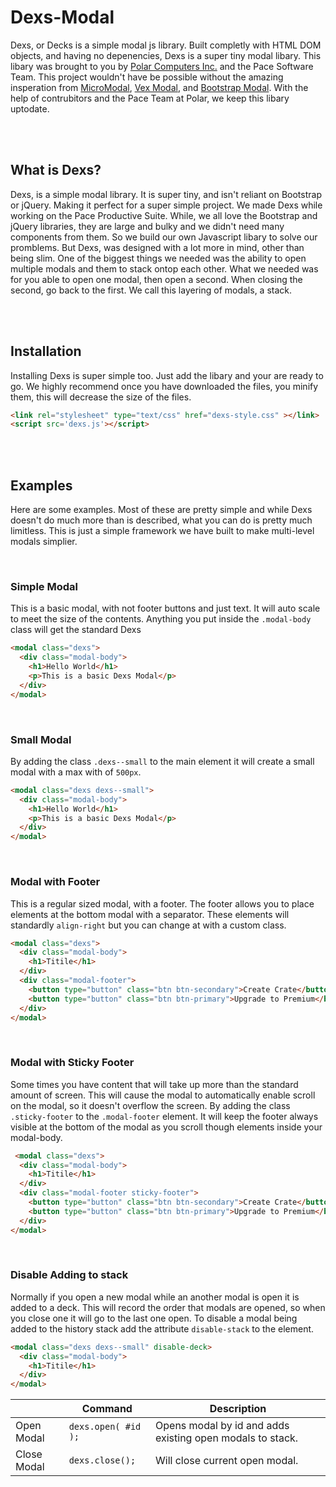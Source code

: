 # Dexs-Modal
Dexs, or Decks is a simple modal js library. Built completly with HTML DOM objects, and having no depenencies, Dexs is a super tiny modal libary. This libary was brought to you by <a href="https://PolarComputersInc.com">Polar Computers Inc.</a> and the Pace Software Team. This project wouldn't have be possible without the amazing insperation from <a href="https://micromodal.now.sh/">MicroModal</a>, <a href="https://github.hubspot.com/vex/">Vex Modal</a>, and <a href="https://getbootstrap.com/">Bootstrap Modal</a>. With the help of contrubitors and the Pace Team at Polar, we keep this libary uptodate.

<br>
<br>

## What is Dexs?
Dexs, is a simple modal library. It is super tiny, and isn't reliant on Bootstrap or jQuery. Making it perfect for a super simple project. We made Dexs while working on the Pace Productive Suite. While, we all love the Bootstrap and jQuery libraries, they are large and bulky and we didn't need many components from them. So we build our own Javascript libary to solve our promblems. But Dexs, was designed with a lot more in mind, other than being slim. One of the biggest things we needed was the ability to open multiple modals and them to stack ontop each other. What we needed was for you able to open one modal, then open a second. When closing the second, go back to the first. We call this layering of modals, a stack.

<br>
<br>

## Installation
Installing Dexs is super simple too. Just add the libary and your are ready to go. We highly recommend once you have downloaded the files, you minify them, this will decrease the size of the files.

``` html
<link rel="stylesheet" type="text/css" href="dexs-style.css" ></link>
<script src='dexs.js'></script>
```

<br>
<br>


## Examples
Here are some examples. Most of these are pretty simple and while Dexs doesn't do much more than is described, what you can do is pretty much limitless. This is just a simple framework we have built to make multi-level modals simplier.

<br>

### Simple Modal
This is a basic modal, with not footer buttons and just text. It will auto scale to meet the size of the contents. Anything you put inside the `.modal-body` class will get the standard Dexs 
``` html
<modal class="dexs">
  <div class="modal-body">
    <h1>Hello World</h1>
    <p>This is a basic Dexs Modal</p>
  </div>
</modal>
```

<br>

### Small Modal
By adding the class `.dexs--small` to the main element it will create a small modal with a max with of `500px`.
``` html
<modal class="dexs dexs--small">
  <div class="modal-body">
    <h1>Hello World</h1>
    <p>This is a basic Dexs Modal</p>
  </div>
</modal>
```

<br>

### Modal with Footer
This is a regular sized modal, with a footer. The footer allows you to place elements at the bottom modal with a separator. These elements will standardly `align-right` but you can change at with a custom class.

``` html
<modal class="dexs">
  <div class="modal-body">
    <h1>Titile</h1>
  </div>
  <div class="modal-footer">
    <button type="button" class="btn btn-secondary">Create Crate</button>
    <button type="button" class="btn btn-primary">Upgrade to Premium</button>
  </div>
</modal>
```

<br>

### Modal with Sticky Footer
Some times you have content that will take up more than the standard amount of screen. This will cause the modal to automatically enable scroll on the modal, so it doesn't overflow the screen. By adding the class `.sticky-footer` to the `.modal-footer` element. It will keep the footer always visible at the bottom of the modal as you scroll though elements inside your modal-body.

``` html
 <modal class="dexs">
  <div class="modal-body">
    <h1>Titile</h1>
  </div>
  <div class="modal-footer sticky-footer">
    <button type="button" class="btn btn-secondary">Create Crate</button>
    <button type="button" class="btn btn-primary">Upgrade to Premium</button>
  </div>
</modal>
```

<br>

### Disable Adding to stack
Normally if you open a new modal while an another modal is open it is added to a deck. This will record the order that modals are opened, so when you close one it will go to the last one open. To disable a modal being added to the history stack add the attribute `disable-stack` to the element.

``` html
<modal class="dexs dexs--small" disable-deck>
  <div class="modal-body">
    <h1>Titile</h1>
  </div>
</modal>
```

| | Command | Description |
| --- | --- | --- |
| Open Modal | `dexs.open( #id );` | Opens modal by id and adds existing open modals to stack. |
| Close Modal | `dexs.close();` | Will close current open modal. | 

